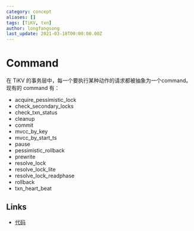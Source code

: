 ```yaml
---
category: concept
aliases: []
tags: [TiKV, txn]
author: longfangsong
last_update: 2021-03-18T00:00:00.00Z
---
```

# Command

在 TiKV 的事务层中，每一个要执行某种动作的请求都被抽象为一个command。
现有的 command 有：
- acquire_pessimistic_lock
- check_secondary_locks
- check_txn_status
- cleanup
- commit
- mvcc_by_key
- mvcc_by_start_ts
- pause
- pessimistic_rollback
- prewrite
- resolve_lock
- resolve_lock_lite
- resolve_lock_readphase
- rollback
- txn_heart_beat

## Links

- [代码](https://github.com/tikv/tikv/blob/master/src/storage/txn/commands/mod.rs)
